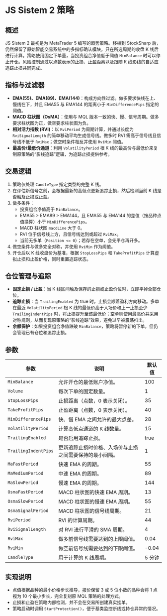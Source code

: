 # JS Sistem 2 策略

## 概述
JS Sistem 2 最初是为 MetaTrader 5 编写的趋势策略。移植到 StockSharp 后，仍然保留了原始智能交易系统中的多指标确认模块，只在所选周期的收盘 K 线后进行计算。策略使用固定下单量，当投资组合净值低于阈值 `MinBalance` 时可以停止开仓。风险控制通过以点数表示的止损、止盈距离以及跟随 K 线影线的自适应追踪止损共同完成。

## 指标与过滤器
- **EMA(55)、EMA(89)、EMA(144)**：构成方向性过滤。做多要求快线在上、慢线在下，并且 EMA55 与 EMA144 的距离小于 `MinDifferencePips` 指定的阈值。
- **MACD 柱状图（OsMA）**：使用与 MQL 版本一致的快、慢、信号周期。做多要求柱状图为正，做空要求柱状图为负。
- **相对活力指数 (RVI)**：以 `RviPeriod` 为周期计算，并通过长度为 `RviSignalLength` 的简单移动平均生成信号线。做多时 RVI 需高于信号线且信号线不低于 `RviMax`；做空时条件相反并使用 `RviMin` 阈值。
- **最高价/最低价通道**：利用 `VolatilityPeriod` 根 K 线的最高价与最低价来复制原策略的“影线追踪”逻辑，为追踪止损提供参考。

## 交易逻辑
1. 策略仅处理 `CandleType` 指定类型的完整 K 线。
2. 在评估新信号之前，会根据最新的高低点更新追踪止损，然后检测当前 K 线是否触及止损或止盈。
3. 做多条件：
   - 投资组合净值高于 `MinBalance`。
   - EMA55 > EMA89 > EMA144，且 EMA55 与 EMA144 的差值（按品种点值换算）小于 `MinDifferencePips`。
   - MACD 柱状图 `macdLine` 大于 0。
   - RVI 位于信号线上方，且信号线达到或超过 `RviMax`。
   - 当前无多单（`Position <= 0`）；若存在空单，会先平仓再开多。
4. 做空条件与做多完全对称，并使用 `RviMin` 作为阈值。
5. 开仓后以 K 线收盘价为基准，根据 `StopLossPips` 和 `TakeProfitPips` 计算虚拟止损和止盈价格，同时重置追踪状态。

## 仓位管理与追踪
- **固定止损 / 止盈**：当 K 线区间触及保存的止损或止盈价位时，立即平掉全部仓位。
- **追踪止损**：当 `TrailingEnabled` 为 true 时，止损会顺着盈利方向移动。多单在最近 `VolatilityPeriod` 根 K 线的最低价高于入场价和上一止损至少 `TrailingIndentPips` 时，将止损提升至该最低价；空单则使用最高价并采用对称规则，从而复现原策略的“影线追踪”效果，避免过早被震荡扫出。
- **余额保护**：如果投资组合净值跌破 `MinBalance`，策略将暂停新的下单，但仍会管理已有仓位和追踪止损。

## 参数
| 参数 | 说明 | 默认值 |
| --- | --- | --- |
| `MinBalance` | 允许开仓的最低账户净值。 | 100 |
| `Volume` | 每次下单的固定数量。 | 1 |
| `StopLossPips` | 止损距离（点数，0 表示关闭）。 | 35 |
| `TakeProfitPips` | 止盈距离（点数，0 表示关闭）。 | 40 |
| `MinDifferencePips` | 快、慢 EMA 之间允许的最大点差。 | 28 |
| `VolatilityPeriod` | 计算高低点通道的 K 线数量。 | 15 |
| `TrailingEnabled` | 是否启用追踪止损。 | true |
| `TrailingIndentPips` | 更新追踪止损时价格、入场价与止损之间需要保持的最小间隔。 | 1 |
| `MaFastPeriod` | 快速 EMA 的周期。 | 55 |
| `MaMediumPeriod` | 中速 EMA 的周期。 | 89 |
| `MaSlowPeriod` | 慢速 EMA 的周期。 | 144 |
| `OsmaFastPeriod` | MACD 柱状图的快速 EMA 周期。 | 13 |
| `OsmaSlowPeriod` | MACD 柱状图的慢速 EMA 周期。 | 55 |
| `OsmaSignalPeriod` | MACD 柱状图的信号线周期。 | 21 |
| `RviPeriod` | RVI 的计算周期。 | 44 |
| `RviSignalLength` | 对 RVI 进行平滑的 SMA 周期。 | 4 |
| `RviMax` | 做多前信号线需要达到的上限阈值。 | 0.04 |
| `RviMin` | 做空前信号线需要达到的下限阈值。 | -0.04 |
| `CandleType` | 用于计算的 K 线周期。 | 5 分钟 |

## 实现说明
- 点值根据品种的最小价格步长推导，报价保留 3 或 5 位小数的品种会将 1 点视为 10 个最小步长，完全复刻原 MQL 策略的处理方式。
- 止损和止盈在策略内部检测，并不会在交易所创建真实挂单。
- 策略启动时调用 `StartProtection()`，便于基类监控断线或持仓异常的情况。
